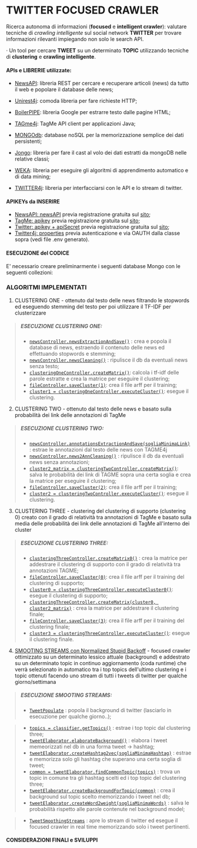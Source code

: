 # TWITTER FOCUSED CRAWLER

Ricerca autonoma di informazioni (**focused** e  **intelligent crawler**): 
valutare tecniche di _crawling intelligente_ sul social network **TWITTER** per trovare informazioni rilevanti impiegando non solo le search API.

· Un tool per cercare **TWEET** su un determinato **TOPIC** 
utilizzando tecniche di **clustering** e **crawling intelligente**.


#### APIs e LIBRERIE utilizzate:

* <a href="https://newsapi.org/docs">NewsAPI</a>:
libreria REST per cercare e recuperare articoli (news) da tutto il web e popolare il database delle news;

* <a href="http://unirest.io/java">Unirest4j</a>: 
comoda libreria per fare richieste HTTP;

* <a href="https://github.com/kohlschutter/boilerpipe">BoilerPIPE</a>: 
libreria Google per estrarre testo dalle pagine HTML;

* <a href="https://github.com/enrichman/tagme4j">TAGme4j</a>: 
TagMe API client per applicazioni Java;

* <a href="https://mongodb.github.io/mongo-java-driver/">MONGOdb</a>: 
database noSQL per la memorizzazione semplice dei dati persistenti;

* <a href="https://github.com/bguerout/jongo">Jongo</a>: 
libreria per fare il cast al volo dei dati estratti da mongoDB nelle relative classi;

* <a href="http://weka.sourceforge.net/doc.stable/">WEKA</a>:
 libreria per eseguire gli algoritmi di apprendimento automatico e di data mining;

* <a href="http://twitter4j.org/en/index.html">TWITTER4j</a>:
libreria per interfacciarsi con le API e lo stream di twitter.

#### APIKEYs da INSERIRE

* [NewsAPI: newsAPI](src/main/java/api/news/NewsExtractor.java) 
previa registrazione gratuita sul <a href="https://newsapi.org/docs">sito</a>;
* [TagMe: apikey](src/main/java/api/tagme4j/TagMeClient.java) 
previa registrazione gratuita sul <a href="https://tagme.d4science.org">sito</a>;
* [Twitter: apikey + apiSecret](src/main/java/api/twitter/TweetExtractor.java) 
previa registrazione gratuita sul <a href="https://developer.twitter.com">sito</a>;
* [Twitter4j: properties](twitter4j.properties) 
previa autenticazione e via OAUTH dalla classe sopra (vedi file .env generato).

#### ESECUZIONE del CODICE

E' necessario creare preliminarmente i seguenti database Mongo con le seguenti collezioni:



### ALGORITMI IMPLEMENTATI

1) CLUSTERING ONE - 
ottenuto dal testo delle news filtrando le stopwords ed eseguendo stemming del testo per poi utilizzare il TF-IDF per clusterizzare

> ##### ESECUZIONE CLUSTERING ONE:
> * [`newsController.newsExtractionAndSave()`](src/main/java/Main.java) : crea e popola il database di news, estraendo il contenuto delle news ed effettuando stopwords e stemming;
> * [`newsController.newsCleaning()`](src/main/java/Main.java) : ripulisce il db da eventuali news senza testo;
> * [`clusteringOneController.createMatrix()`](src/main/java/Main.java): calcola i tf-idf delle parole estratte e crea la matrice per eseguire il clustering;
> * [`fileController.saveCluster(1)`](src/main/java/Main.java): crea il file arff per il training;
> * [`cluster1 = clusteringOneController.executeCluster()`](src/main/java/Main.java): esegue il clustering.



2) CLUSTERING TWO - 
ottenuto dal testo delle news e basato sulla probabilità dei link delle annotazioni di TagMe

> ##### ESECUZIONE CLUSTERING TWO:
> * [`newsController.annotationsExtractionAndSave(sogliaMinimaLink)`](src/main/java/Main.java) : estrae le annotazioni dal testo delle news con TAGME4j
> * [`newsController.news2AnnCleaning()`](src/main/java/Main.java) : ripulisce il db da eventuali news senza annotazioni;
> * [`cluster2_matrix = clusteringTwoController.createMatrix()`](src/main/java/Main.java): salva le probabilità dei link di TAGME sopra una certa soglia e crea la matrice per eseguire il clustering;
> * [`fileController.saveCluster(2)`](src/main/java/Main.java): crea il file arff per il training;
> * [`cluster2 = clusteringTwoController.executeCluster()`](src/main/java/Main.java): esegue il clustering.


3) CLUSTERING THREE - 
clustering del clustering di supporto (clustering 0) creato con il grado di relatività tra annotazioni di TagMe e basato sulla media delle probabilità dei link delle annotazioni di TagMe all'interno dei cluster

> ##### ESECUZIONE CLUSTERING THREE:
> * [`clusteringThreeController.createMatrix0()`](src/main/java/Main.java) : crea la matrice per addestrare il clustering di supporto con il grado di relatività tra annotazioni TAGME;
> * [`fileController.saveCluster(0)`](src/main/java/Main.java): crea il file arff per il training del clustering di supporto;
> * [`cluster0 = clusteringThreeController.executeCluster0()`](src/main/java/Main.java): esegue il clustering di supporto;
> * [`clusteringThreeController.createMatrix(cluster0, cluster2_matrix)`](src/main/java/Main.java) : crea la matrice per addestrare il clustering finale;
> * [`fileController.saveCluster(3)`](src/main/java/Main.java): crea il file arff per il training del clustering finale;
> * [`cluster3 = clusteringThreeController.executeCluster()`](src/main/java/Main.java): esegue il clustering finale.

4) <a href="http://citeseerx.ist.psu.edu/viewdoc/download?doi=10.1.1.221.9092&rep=rep1&type=pdf">SMOOTING STREAMS con Normalized Stupid Backoff</a> - 
focused crawler ottimizzato su un determinato lessico attuale (background) e addestrato su un determinato topic in continuo aggiornamento (coda runtime) che verrà selezionato in automatico tra i top topics dell'ultimo clustering e i topic ottenuti facendo uno stream di tutti i tweets di twitter per qualche giorno/settimana 

> ##### ESECUZIONE SMOOTING STREAMS:
> * [`TweetPopulate`](src/main/java/TweetPopulate.java) : popola il background di twitter (lasciarlo in esecuzione per qualche giorno..);

> * [`topics = classifier.getTopics()`](src/main/java/Main.java) : estrae i top topic dal clustering three;
> * [`tweetElaborator.elaborateBackground()`](src/main/java/Main.java) : elabora i tweet memeorizzati nel db in una forma tweet -> hashtag;
> * [`tweetElaborator.createHashtag2vec(sogliaMinimaHashtag)`](src/main/java/Main.java) : estrae e memorizza solo gli hashtag che superano una certa soglia di tweet;
> * [`common = tweetElaborator.findCommonTopic(topics)`](src/main/java/Main.java) : trova un topic in comune tra gli hashtag scelti ed i top topic del clustering three;
> * [`tweetElaborator.createBackgroundForTopic(common)`](src/main/java/Main.java) : crea il background sul topic scelto memorizzando i tweet nel db;
> * [`tweetElaborator.createWord2weight(sogliaMinimaWords)`](src/main/java/Main.java) : salva le probabilità rispetto alle parole contenute nel background model;

> * [`TweetSmoothingStreams`](src/main/java/TweetSmoothingStreams.java) : apre lo stream di twitter ed esegue il focused crawler in real time memorizzando solo i tweet pertinenti.

#### CONSIDERAZIONI FINALI e SVILUPPI

